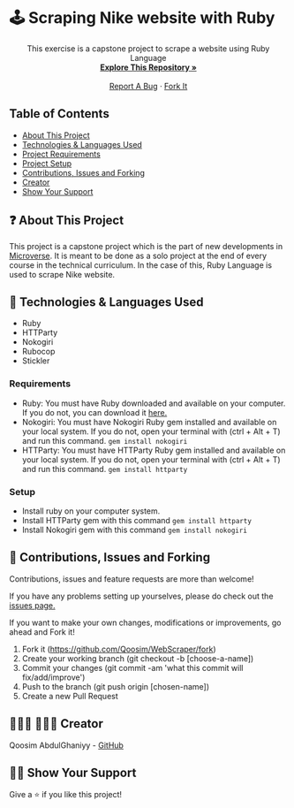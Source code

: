 # 🕹️ Scraping Nike website with Ruby

<p align="center">
    This exercise is a capstone project to scrape a website using Ruby Language
    <br />
    <a href="https://github.com/Qoosim/WebScraper/tree/scraper"><strong>Explore This Repository »</strong></a>
    <br />
    <br />
    <a href="https://github.com/Qoosim/WebScraper/issues">Report A Bug</a>
    ·
    <a href="https://github.com/Qoosim/WebScraper/fork">Fork It</a>
  </p>
</p>

## Table of Contents

  - [About This Project](https://github.com/Qoosim/WebScraper/tree/scraper#-about-this-project)
  - [Technologies &amp; Languages Used](https://github.com/Qoosim/WebScraper#-technologies--languages-used)
  - [Project Requirements](#requirements)
  - [Project Setup](#setup)
  - [Contributions, Issues and Forking](https://github.com/Qoosim/WebScraper#-contributions-issues-and-forking)
  - [Creator](https://github.com/Qoosim/WebScraper#--creator)
  - [Show Your Support](https://github.com/Qoosim/WebScraper#-show-your-support)

## ❓ About This Project

This project is a capstone project which is the part of new developments in [Microverse](https://www.microverse.org). It is meant to be done as a solo project at the end of every course in the technical curriculum. In the case of this, Ruby Language is used to scrape Nike website.

## 🔨 Technologies & Languages Used

  - Ruby
  - HTTParty
  - Nokogiri
  - Rubocop
  - Stickler

### Requirements

- Ruby: You must have Ruby downloaded and available on your computer. If you do not, you can download it [here.](https://www.ruby-lang.org/en/downloads/)
- Nokogiri: You must have Nokogiri Ruby gem installed and available on your local system. If you do not, open your terminal with (ctrl + Alt + T) and run this command.
          `gem install nokogiri`
- HTTParty: You must have HTTParty Ruby gem installed and available on your local system. If you do not, open your terminal with (ctrl + Alt + T) and run this command.
          `gem install httparty`
### Setup

- Install ruby on your computer system.
- Install HTTParty gem with this command `gem install httparty`
- Install Nokogiri gem with this command `gem install nokogiri`

## 🥂 Contributions, Issues and Forking

Contributions, issues and feature requests are more than welcome!

If you have any problems setting up yourselves, please do check out the [issues page.](https://github.com/Qoosim/WebScraper/issues)

If you want to make your own changes, modifications or improvements, go ahead and Fork it!
1. Fork it (https://github.com/Qoosim/WebScraper/fork)
2. Create your working branch (git checkout -b [choose-a-name])
3. Commit your changes (git commit -am 'what this commit will fix/add/improve')
4. Push to the branch (git push origin [chosen-name])
5. Create a new Pull Request

## 👨🏽‍💻 👨🏿‍💻 Creator

Qoosim AbdulGhaniyy - [GitHub](https://github.com/Qoosim)

## 🖐🏼 Show Your Support

Give a ⭐️ if you like this project!